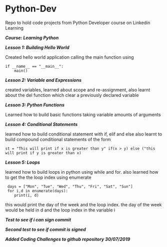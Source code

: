 # Python-Dev
Repo to hold code projects from Python Developer course on Linkedin Learning

**_Course: Learning Python_**

**_Lesson 1: Building Hello World_**

Created hello world application calling the main function using 

    if __name__ == "__main__":
        main()
        
        
**_Lesson 2: Variable and Expressions_**

created variables, learned about scope and re-assignment, 
also learnt about the del function which clear a previously 
declared variable

**_Lesson 3: Python Functions_**

Learned how to build basic functions taking variable amounts of arguments

**_Lesson 4: Conditional Statements_**

learned how to build conditional statement with if, elif and else
also learnt to build compound conditional statements of the form

    st = "This will print if x is greater than y" if(x > y) else ("this will print if y is greater than x)

**_Lesson 5: Loops_**

learned how to build loops in python using while and for. 
also learned how to get the the loop index using enumerate

     days = ["Mon", "Tue", "Wed", "Thu", "Fri", "Sat", "Sun"]
     for i,d in enumerate(days):
        print(i, d)
        
this would print the day of the week and the loop index. 
the day of the week would be held in d and the loop index 
in the variable i

**_Test to see if i can sign commit_**

**_Second test to see if commit is signed_**

***Added Coding Challenges to github repository 30/07/2019***
